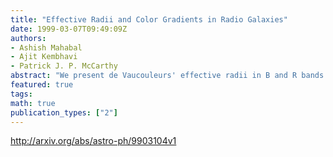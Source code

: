 ```yaml
---
title: "Effective Radii and Color Gradients in Radio Galaxies"
date: 1999-03-07T09:49:09Z
authors:
- Ashish Mahabal
- Ajit Kembhavi
- Patrick J. P. McCarthy
abstract: "We present de Vaucouleurs' effective radii in B and R bands for a sample of Molonglo Reference Catalogue radio galaxies and a control sample of normal galaxies. We use the ratio of the scale lengths in the two bands as an indicator to show that the radio galaxies tend to have excess of blue color in their inner region much more frequently than the control galaxies. We show that the scale length ratio is a useful indicator of radial color variation even when the conventional color gradient is too noisy to serve the purpose."
featured: true
tags:
math: true
publication_types: ["2"]
---
```

http://arxiv.org/abs/astro-ph/9903104v1
